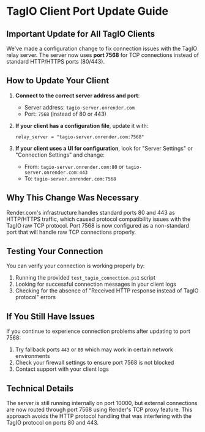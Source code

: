 # TagIO Client Port Update Guide

## Important Update for All TagIO Clients

We've made a configuration change to fix connection issues with the TagIO relay server. The server now uses **port 7568** for TCP connections instead of standard HTTP/HTTPS ports (80/443).

## How to Update Your Client

1. **Connect to the correct server address and port**:
   - Server address: `tagio-server.onrender.com` 
   - Port: `7568` (instead of 80 or 443)

2. **If your client has a configuration file**, update it with:
   ```
   relay_server = "tagio-server.onrender.com:7568"
   ```

3. **If your client uses a UI for configuration**, look for "Server Settings" or "Connection Settings" and change:
   - From: `tagio-server.onrender.com:80` or `tagio-server.onrender.com:443`
   - To: `tagio-server.onrender.com:7568`

## Why This Change Was Necessary

Render.com's infrastructure handles standard ports 80 and 443 as HTTP/HTTPS traffic, which caused protocol compatibility issues with the TagIO raw TCP protocol. Port 7568 is now configured as a non-standard port that will handle raw TCP connections properly.

## Testing Your Connection

You can verify your connection is working properly by:

1. Running the provided `test_tagio_connection.ps1` script
2. Looking for successful connection messages in your client logs
3. Checking for the absence of "Received HTTP response instead of TagIO protocol" errors

## If You Still Have Issues

If you continue to experience connection problems after updating to port 7568:

1. Try fallback ports `443` or `80` which may work in certain network environments
2. Check your firewall settings to ensure port 7568 is not blocked
3. Contact support with your client logs

## Technical Details

The server is still running internally on port 10000, but external connections are now routed through port 7568 using Render's TCP proxy feature. This approach avoids the HTTP protocol handling that was interfering with the TagIO protocol on ports 80 and 443. 